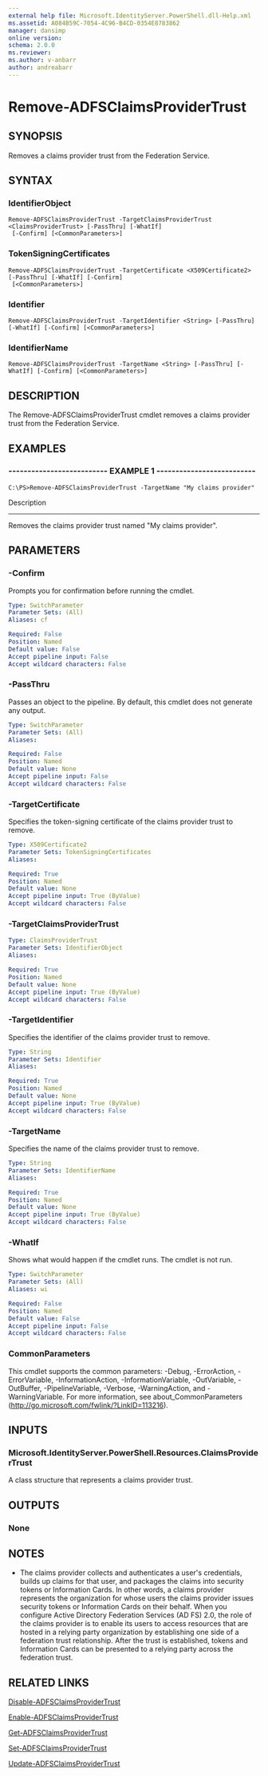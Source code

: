 ```yaml
---
external help file: Microsoft.IdentityServer.PowerShell.dll-Help.xml
ms.assetid: A084B59C-7054-4C96-B4CD-0354E8783862
manager: dansimp
online version: 
schema: 2.0.0
ms.reviewer:
ms.author: v-anbarr
author: andreabarr
---
```


# Remove-ADFSClaimsProviderTrust

## SYNOPSIS
Removes a claims provider trust from the Federation Service.

## SYNTAX

### IdentifierObject
```
Remove-ADFSClaimsProviderTrust -TargetClaimsProviderTrust <ClaimsProviderTrust> [-PassThru] [-WhatIf]
 [-Confirm] [<CommonParameters>]
```

### TokenSigningCertificates
```
Remove-ADFSClaimsProviderTrust -TargetCertificate <X509Certificate2> [-PassThru] [-WhatIf] [-Confirm]
 [<CommonParameters>]
```

### Identifier
```
Remove-ADFSClaimsProviderTrust -TargetIdentifier <String> [-PassThru] [-WhatIf] [-Confirm] [<CommonParameters>]
```

### IdentifierName
```
Remove-ADFSClaimsProviderTrust -TargetName <String> [-PassThru] [-WhatIf] [-Confirm] [<CommonParameters>]
```

## DESCRIPTION
The Remove-ADFSClaimsProviderTrust cmdlet removes a claims provider trust from the Federation Service.

## EXAMPLES

### -------------------------- EXAMPLE 1 --------------------------
```
C:\PS>Remove-ADFSClaimsProviderTrust -TargetName "My claims provider"
```

Description

-----------

Removes the claims provider trust named "My claims provider".

## PARAMETERS

### -Confirm
Prompts you for confirmation before running the cmdlet.

```yaml
Type: SwitchParameter
Parameter Sets: (All)
Aliases: cf

Required: False
Position: Named
Default value: False
Accept pipeline input: False
Accept wildcard characters: False
```

### -PassThru
Passes an object to the pipeline.
By default, this cmdlet does not generate any output.

```yaml
Type: SwitchParameter
Parameter Sets: (All)
Aliases: 

Required: False
Position: Named
Default value: None
Accept pipeline input: False
Accept wildcard characters: False
```

### -TargetCertificate
Specifies the token-signing certificate of the claims provider trust to remove.

```yaml
Type: X509Certificate2
Parameter Sets: TokenSigningCertificates
Aliases: 

Required: True
Position: Named
Default value: None
Accept pipeline input: True (ByValue)
Accept wildcard characters: False
```

### -TargetClaimsProviderTrust
```yaml
Type: ClaimsProviderTrust
Parameter Sets: IdentifierObject
Aliases: 

Required: True
Position: Named
Default value: None
Accept pipeline input: True (ByValue)
Accept wildcard characters: False
```

### -TargetIdentifier
Specifies the identifier of the claims provider trust to remove.

```yaml
Type: String
Parameter Sets: Identifier
Aliases: 

Required: True
Position: Named
Default value: None
Accept pipeline input: True (ByValue)
Accept wildcard characters: False
```

### -TargetName
Specifies the name of the claims provider trust to remove.

```yaml
Type: String
Parameter Sets: IdentifierName
Aliases: 

Required: True
Position: Named
Default value: None
Accept pipeline input: True (ByValue)
Accept wildcard characters: False
```

### -WhatIf
Shows what would happen if the cmdlet runs.
The cmdlet is not run.

```yaml
Type: SwitchParameter
Parameter Sets: (All)
Aliases: wi

Required: False
Position: Named
Default value: False
Accept pipeline input: False
Accept wildcard characters: False
```

### CommonParameters
This cmdlet supports the common parameters: -Debug, -ErrorAction, -ErrorVariable, -InformationAction, -InformationVariable, -OutVariable, -OutBuffer, -PipelineVariable, -Verbose, -WarningAction, and -WarningVariable. For more information, see about_CommonParameters (http://go.microsoft.com/fwlink/?LinkID=113216).

## INPUTS

### Microsoft.IdentityServer.PowerShell.Resources.ClaimsProviderTrust
A class structure that represents a claims provider trust.

## OUTPUTS

### None

## NOTES
* The claims provider collects and authenticates a user's credentials, builds up claims for that user, and packages the claims into security tokens or Information Cards. In other words, a claims provider represents the organization for whose users the claims provider issues security tokens or Information Cards on their behalf. When you configure Active Directory Federation Services (AD FS) 2.0, the role of the claims provider is to enable its users to access resources that are hosted in a relying party organization by establishing one side of a federation trust relationship. After the trust is established, tokens and Information Cards can be presented to a relying party across the federation trust.

## RELATED LINKS

[Disable-ADFSClaimsProviderTrust](./Disable-ADFSClaimsProviderTrust.md)

[Enable-ADFSClaimsProviderTrust](./Enable-ADFSClaimsProviderTrust.md)

[Get-ADFSClaimsProviderTrust](./Get-ADFSClaimsProviderTrust.md)

[Set-ADFSClaimsProviderTrust](./Set-ADFSClaimsProviderTrust.md)

[Update-ADFSClaimsProviderTrust](./Update-ADFSClaimsProviderTrust.md)

